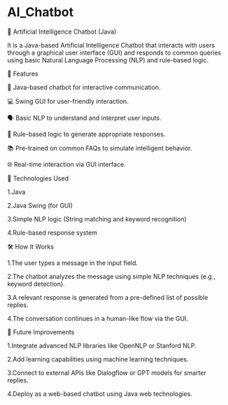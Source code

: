 # AI_Chatbot
💬 Artificial Intelligence Chatbot (Java)

It is a Java-based Artificial Intelligence Chatbot that interacts with users through a graphical user interface (GUI) and responds to common queries using basic Natural Language Processing (NLP) and rule-based logic.

📌 Features

🧠 Java-based chatbot for interactive communication.

💻 Swing GUI for user-friendly interaction.

🗣️ Basic NLP to understand and interpret user inputs.

🤖 Rule-based logic to generate appropriate responses.

📚 Pre-trained on common FAQs to simulate intelligent behavior.

🌐 Real-time interaction via GUI interface.

🔧 Technologies Used

1.Java

2.Java Swing (for GUI)

3.Simple NLP logic (String matching and keyword recognition)

4.Rule-based response system

🛠️ How It Works

1.The user types a message in the input field.

2.The chatbot analyzes the message using simple NLP techniques (e.g., keyword detection).

3.A relevant response is generated from a pre-defined list of possible replies.

4.The conversation continues in a human-like flow via the GUI.

🧪 Future Improvements

1.Integrate advanced NLP libraries like OpenNLP or Stanford NLP.

2.Add learning capabilities using machine learning techniques.

3.Connect to external APIs like Dialogflow or GPT models for smarter replies.

4.Deploy as a web-based chatbot using Java web technologies.
